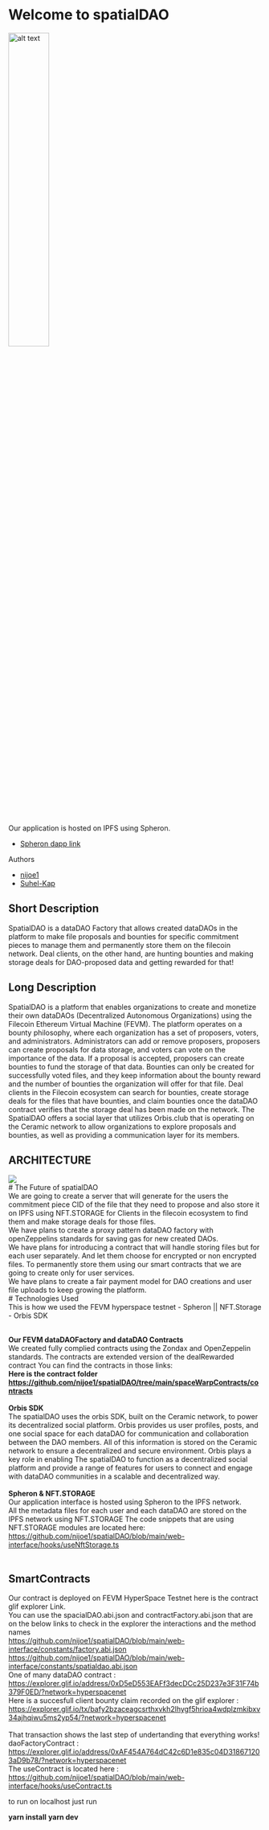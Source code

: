 <h1>
 Welcome to spatialDAO
</h1>

<p>
<img src="./web-interface/public/logo.webp" alt="alt text" width="40%"/>
</p>

Our application is hosted on IPFS using Spheron.
 * [Spheron dapp link](https://spatialdao.live/)


Authors
 * [nijoe1](https://github.com/nijoe1)
 * [Suhel-Kap](https://github.com/Suhel-Kap)

## Short Description

SpatialDAO is a dataDAO Factory that allows created dataDAOs in the platform to make file proposals and bounties for specific commitment pieces to manage them and permanently store them on the filecoin network. Deal clients, on the other hand, are hunting bounties and making storage deals for DAO-proposed data and getting rewarded for that!
<br/>

## Long Description
SpatialDAO is a platform that enables organizations to create and monetize their own dataDAOs (Decentralized Autonomous Organizations) using the Filecoin Ethereum Virtual Machine (FEVM). The platform operates on a bounty philosophy, where each organization has a set of proposers, voters, and administrators. Administrators can add or remove proposers, proposers can create proposals for data storage, and voters can vote on the importance of the data. If a proposal is accepted, proposers can create bounties to fund the storage of that data. Bounties can only be created for successfully voted files, and they keep information about the bounty reward and the number of bounties the organization will offer for that file. Deal clients in the Filecoin ecosystem can search for bounties, create storage deals for the files that have bounties, and claim bounties once the dataDAO contract verifies that the storage deal has been made on the network. The SpatialDAO offers a social layer that utilizes Orbis.club that is operating on the Ceramic network to allow organizations to explore proposals and bounties, as well as providing a communication layer for its members.

 ## ARCHITECTURE

<p align="left">
<img src="./web-interface/public/spatialDAO_architecture.webp"/>
<br/>
# The Future of spatialDAO 
<br/>
We are going to create a server that will generate for the users the commitment piece CID of the file that they need to propose and also store it on IPFS using NFT.STORAGE for Clients in the filecoin ecosystem to find them and make storage deals for those files.
<br/>
We have plans to create a proxy pattern dataDAO factory with openZeppelins standards for saving gas for new created DAOs.
<br/>
We have plans for introducing a contract that will handle storing files but for each user separately. And let them choose for encrypted or non encrypted files. To permanently store them using our smart contracts that we are going to create only for user services.
<br/>
We have plans to create a fair payment model for DAO creations and user file uploads to keep growing the platform.
<br/>
# Technologies Used

<br/>
This is how we used the FEVM hyperspace testnet - Spheron || NFT.Storage - Orbis SDK
<br />
<br />
  
   **Our FEVM dataDAOFactory and dataDAO Contracts** 
    <br />
        We created fully complied contracts using the Zondax and OpenZeppelin standards. The contracts are extended version of the dealRewarded contract You can find the contracts in those links: 
        <br/>
        **Here is the contract folder**
        <br/>
        **https://github.com/nijoe1/spatialDAO/tree/main/spaceWarpContracts/contracts**
<br />
<br />
   **Orbis SDK** 
    <br />
       The spatialDAO uses the orbis SDK, built on the Ceramic network, to power its decentralized social platform. Orbis provides us user profiles, posts, and one social space for each dataDAO for communication and collaboration between the DAO members. All of this information is stored on the Ceramic network to ensure a decentralized and secure environment. Orbis plays a key role in enabling The spatialDAO to function as a decentralized social platform and provide a range of features for users to connect and engage with dataDAO communities in a scalable and decentralized way.
         <br />
         <br />
  **Spheron & NFT.STORAGE**
     <br />
       Our application interface is hosted using Spheron to the IPFS network.
       <br/>
       All the metadata files for each user and each dataDAO are stored on the IPFS network using NFT.STORAGE
       The code snippets that are using NFT.STORAGE modules are located here:
       <br/>
       https://github.com/nijoe1/spatialDAO/blob/main/web-interface/hooks/useNftStorage.ts
       <br/>
    <br />
   
  ## SmartContracts
  Our contract is deployed on FEVM HyperSpace Testnet here is the contract glif explorer Link. 
  <br/> You can use the spacialDAO.abi.json and contractFactory.abi.json that are on the below links to check in the explorer the interactions and the method names
  <br/>
  https://github.com/nijoe1/spatialDAO/blob/main/web-interface/constants/factory.abi.json
  <br/>
  https://github.com/nijoe1/spatialDAO/blob/main/web-interface/constants/spatialdao.abi.json
<br />
One of many dataDAO contract :
<br/>https://explorer.glif.io/address/0xD5eD553EAFf3decDCc25D237e3F31F74b379F0ED/?network=hyperspacenet
<br/>
Here is a succesfull client bounty claim recorded on the glif explorer : https://explorer.glif.io/tx/bafy2bzaceagcsrthxvkh2lhygf5hrioa4wdplzmkibxv34ajhqiwu5ms2yp54/?network=hyperspacenet  
<br/>That transaction shows the last step of undertanding that everything works!
<br/>
daoFactoryContract : 
<br/>https://explorer.glif.io/address/0xAF454A764dC42c6D1e835c04D318671203aD9b78/?network=hyperspacenet
<br/>
The useContract is located here : 
<br/> https://github.com/nijoe1/spatialDAO/blob/main/web-interface/hooks/useContract.ts
<br/>

to run on localhost just run

**yarn install**
**yarn dev**


